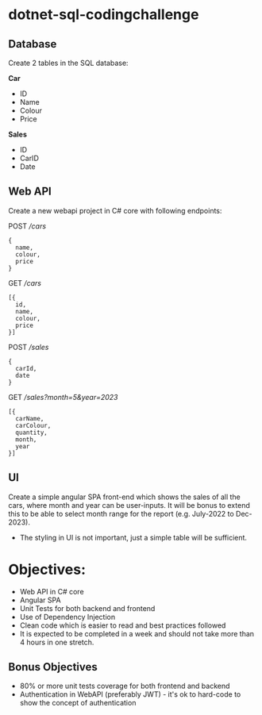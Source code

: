 # dotnet-sql-codingchallenge

## Database
Create 2 tables in the SQL database:

**Car**
- ID
- Name
- Colour
- Price


**Sales**
- ID
- CarID
- Date

## Web API
Create a new webapi project in C# core with following endpoints:

POST _/cars_
```
{
  name,
  colour,
  price
}
```

GET _/cars_
```
[{
  id,
  name,
  colour,
  price
}]
```

POST _/sales_
```
{
  carId,
  date
}
```

GET _/sales?month=5&year=2023_
```
[{  
  carName,
  carColour,
  quantity,
  month,
  year
}]
```

## UI
Create a simple angular SPA front-end which shows the sales of all the cars, where month and year can be user-inputs. It will be bonus to extend this to be able to select month range for the report (e.g. July-2022 to Dec-2023).
- The styling in UI is not important, just a simple table will be sufficient.

# Objectives:
- Web API in C# core
- Angular SPA
- Unit Tests for both backend and frontend
- Use of Dependency Injection
- Clean code which is easier to read and best practices followed
- It is expected to be completed in a week and should not take more than 4 hours in one stretch.

## Bonus Objectives
- 80% or more unit tests coverage for both frontend and backend
- Authentication in WebAPI (preferably JWT) - it's ok to hard-code to show the concept of authentication
